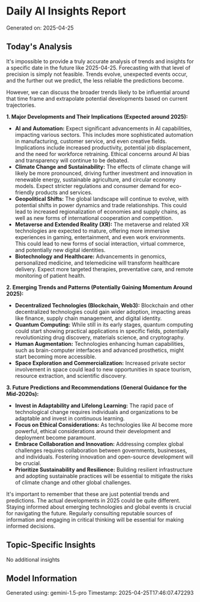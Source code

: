 # Daily AI Insights Report
Generated on: 2025-04-25

## Today's Analysis
It's impossible to provide a truly accurate analysis of trends and insights for a specific date in the future like 2025-04-25.  Forecasting with that level of precision is simply not feasible. Trends evolve, unexpected events occur, and the further out we predict, the less reliable the predictions become.

However, we can discuss the broader trends likely to be influential around that time frame and extrapolate potential developments based on current trajectories.

**1. Major Developments and Their Implications (Expected around 2025):**

* **AI and Automation:**  Expect significant advancements in AI capabilities, impacting various sectors. This includes more sophisticated automation in manufacturing, customer service, and even creative fields. Implications include increased productivity, potential job displacement, and the need for workforce retraining.  Ethical concerns around AI bias and transparency will continue to be debated.
* **Climate Change and Sustainability:** The effects of climate change will likely be more pronounced, driving further investment and innovation in renewable energy, sustainable agriculture, and circular economy models.  Expect stricter regulations and consumer demand for eco-friendly products and services.
* **Geopolitical Shifts:** The global landscape will continue to evolve, with potential shifts in power dynamics and trade relationships.  This could lead to increased regionalization of economies and supply chains, as well as new forms of international cooperation and competition.
* **Metaverse and Extended Reality (XR):** The metaverse and related XR technologies are expected to mature, offering more immersive experiences in gaming, entertainment, and even work environments.  This could lead to new forms of social interaction, virtual commerce, and potentially new digital identities.
* **Biotechnology and Healthcare:** Advancements in genomics, personalized medicine, and telemedicine will transform healthcare delivery.  Expect more targeted therapies, preventative care, and remote monitoring of patient health.

**2. Emerging Trends and Patterns (Potentially Gaining Momentum Around 2025):**

* **Decentralized Technologies (Blockchain, Web3):**  Blockchain and other decentralized technologies could gain wider adoption, impacting areas like finance, supply chain management, and digital identity.
* **Quantum Computing:**  While still in its early stages, quantum computing could start showing practical applications in specific fields, potentially revolutionizing drug discovery, materials science, and cryptography.
* **Human Augmentation:**  Technologies enhancing human capabilities, such as brain-computer interfaces and advanced prosthetics, might start becoming more accessible.
* **Space Exploration and Commercialization:**  Increased private sector involvement in space could lead to new opportunities in space tourism, resource extraction, and scientific discovery.

**3. Future Predictions and Recommendations (General Guidance for the Mid-2020s):**

* **Invest in Adaptability and Lifelong Learning:** The rapid pace of technological change requires individuals and organizations to be adaptable and invest in continuous learning.
* **Focus on Ethical Considerations:** As technologies like AI become more powerful, ethical considerations around their development and deployment become paramount.
* **Embrace Collaboration and Innovation:**  Addressing complex global challenges requires collaboration between governments, businesses, and individuals. Fostering innovation and open-source development will be crucial.
* **Prioritize Sustainability and Resilience:** Building resilient infrastructure and adopting sustainable practices will be essential to mitigate the risks of climate change and other global challenges.


It's important to remember that these are just potential trends and predictions.  The actual developments in 2025 could be quite different.  Staying informed about emerging technologies and global events is crucial for navigating the future.  Regularly consulting reputable sources of information and engaging in critical thinking will be essential for making informed decisions.


## Topic-Specific Insights
No additional insights

## Model Information
Generated using: gemini-1.5-pro
Timestamp: 2025-04-25T17:46:07.472293
